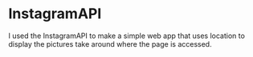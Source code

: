 # InstagramAPI
I used the InstagramAPI to make a simple web app that uses location to display the pictures take around where the page is accessed. 
